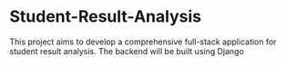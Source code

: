 # Student-Result-Analysis
This project aims to develop a comprehensive full-stack application for student result analysis. The backend will be built using Django
